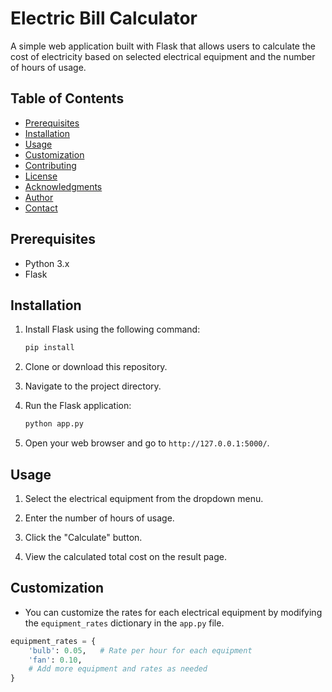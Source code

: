 # Electric Bill Calculator

A simple web application built with Flask that allows users to calculate the cost of electricity based on selected electrical equipment and the number of hours of usage.

## Table of Contents

- [Prerequisites](#prerequisites)
- [Installation](#installation)
- [Usage](#usage)
- [Customization](#customization)
- [Contributing](#contributing)
- [License](#license)
- [Acknowledgments](#acknowledgments)
- [Author](#author)
- [Contact](#contact)

## Prerequisites

- Python 3.x
- Flask

## Installation

1. Install Flask using the following command:

    ```bash
    pip install

2. Clone or download this repository.

3. Navigate to the project directory.

4. Run the Flask application:

    ```bash
    python app.py
    ```

5. Open your web browser and go to `http://127.0.0.1:5000/`.

## Usage

1. Select the electrical equipment from the dropdown menu.

2. Enter the number of hours of usage.

3. Click the "Calculate" button.

4. View the calculated total cost on the result page.

## Customization

- You can customize the rates for each electrical equipment by modifying the `equipment_rates` dictionary in the `app.py` file.

```python
equipment_rates = {
    'bulb': 0.05,   # Rate per hour for each equipment
    'fan': 0.10,
    # Add more equipment and rates as needed
}
